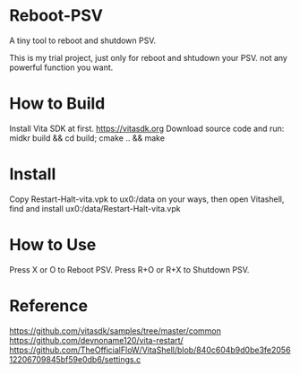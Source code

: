 # Reboot-PSV
A tiny tool to reboot and shutdown PSV.

This is my trial project, just only for reboot and shtudown your PSV.
not any powerful function you want.

# How to Build
Install Vita SDK at first. https://vitasdk.org
Download source code and run:
midkr build && cd build;
cmake .. && make

# Install
Copy Restart-Halt-vita.vpk to ux0:/data on your ways, then open Vitashell, find and install ux0:/data/Restart-Halt-vita.vpk

# How to Use
Press X or O to Reboot PSV.
Press R+O or R+X to Shutdown PSV.

# Reference
https://github.com/vitasdk/samples/tree/master/common
https://github.com/devnoname120/vita-restart/
https://github.com/TheOfficialFloW/VitaShell/blob/840c604b9d0be3fe205612206709845bf59e0db6/settings.c

